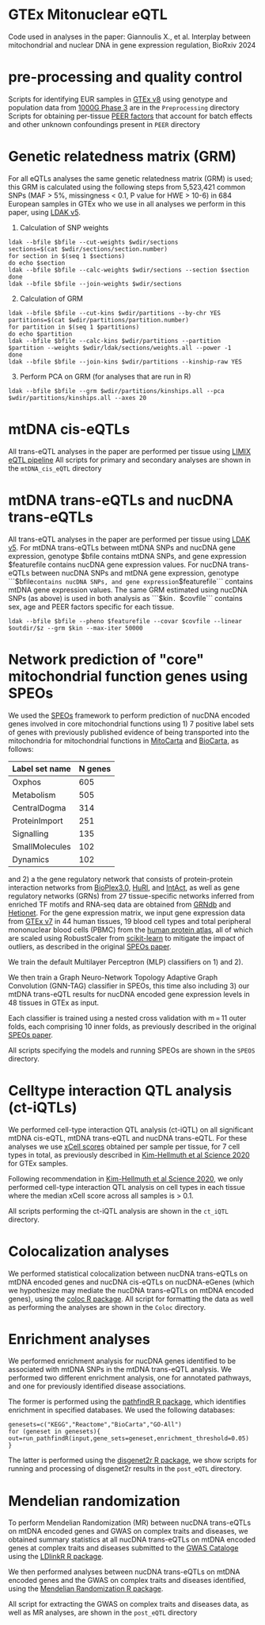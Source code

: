 # GTEx Mitonuclear eQTL
Code used in analyses in the paper: Giannoulis X., et al. Interplay between mitochondrial and nuclear DNA in gene expression regulation, BioRxiv 2024

# pre-processing and quality control 

Scripts for identifying EUR samples in [GTEx v8](https://gtexportal.org/home/) using genotype and population data from [1000G Phase 3](https://www.internationalgenome.org/category/phase-3/) are in the ```Preprocessing``` directory
Scripts for obtaining per-tissue [PEER factors](https://www.nature.com/articles/nprot.2011.457) that account for batch effects and other unknown confoundings present in  ```PEER``` directory

# Genetic relatedness matrix (GRM)
For all eQTLs analyses the same genetic relatedness matrix (GRM) is used; this GRM is calculated using the following steps from 5,523,421 common SNPs (MAF > 5%, missingness < 0.1, P value for HWE > 10-6) in 684 European samples in GTEx who we use in all analyses we perform in this paper, using [LDAK v5](https://dougspeed.com/).

1. Calculation of SNP weights
```
ldak --bfile $bfile --cut-weights $wdir/sections
sections=$(cat $wdir/sections/section.number)
for section in $(seq 1 $sections)
do echo $section
ldak --bfile $bfile --calc-weights $wdir/sections --section $section
done
ldak --bfile $bfile --join-weights $wdir/sections
```

2. Calculation of GRM
```
ldak --bfile $bfile --cut-kins $wdir/partitions --by-chr YES
partitions=$(cat $wdir/partitions/partition.number)
for partition in $(seq 1 $partitions)
do echo $partition
ldak --bfile $bfile --calc-kins $wdir/partitions --partition $partition --weights $wdir/ldak/sections/weights.all --power -1
done
ldak --bfile $bfile --join-kins $wdir/partitions --kinship-raw YES
```

3. Perform PCA on GRM (for analyses that are run in R)
```
ldak --bfile $bfile --grm $wdir/partitions/kinships.all --pca $wdir/partitions/kinships.all --axes 20
```

# mtDNA cis-eQTLs 

All trans-eQTL analyses in the paper are performed per tissue using [LIMIX eQTL pipeline](https://github.com/single-cell-genetics/limix_qtl)
All scripts for primary and secondary analyses are shown in the ```mtDNA_cis_eQTL``` directory

# mtDNA trans-eQTLs and nucDNA trans-eQTLs 

All trans-eQTL analyses in the paper are performed per tissue using [LDAK v5](https://dougspeed.com/).
For mtDNA trans-eQTLs between mtDNA SNPs and nucDNA gene expression, genotype $bfile contains mtDNA SNPs, and gene expression $featurefile contains nucDNA gene expression values. For nucDNA trans-eQTLs between nucDNA SNPs and mtDNA gene expression, genotype ```$bfile``` contains nucDNA SNPs, and gene expression ```$featurefile``` contains mtDNA gene expression values. The same GRM estimated using nucDNA SNPs (as above) is used in both analysis as ```$kin```. ```$covfile``` contains sex, age and PEER factors specific for each tissue. 

```
ldak --bfile $bfile --pheno $featurefile --covar $covfile --linear $outdir/$z --grm $kin --max-iter 50000
```
# Network prediction of "core" mitochondrial function genes using SPEOs

We used the [SPEOs](https://www.nature.com/articles/s41467-023-42975-z) framework to perform prediction of nucDNA encoded genes involved in core mitochondrial functions using 1) 7 positive label sets of genes with previously published evidence of being transported into the mitochondria for mitochondrial functions in [MitoCarta](https://www.broadinstitute.org/mitocarta/mitocarta30-inventory-mammalian-mitochondrial-proteins-and-pathways) and [BioCarta](http://www.biocarta.com/), as follows: 

|Label set name|N genes|
|---|---|
|Oxphos|605|
|Metabolism|505|
|CentralDogma|314|
|ProteinImport|251|
|Signalling|135|
|SmallMolecules|102|
|Dynamics|102|



and 2) a the gene regulatory network that consists of protein-protein interaction networks from [BioPlex3.0](https://linkinghub.elsevier.com/retrieve/pii/S0092-8674(15)00768-0), [HuRI](http://www.interactome-atlas.org/), and [IntAct](https://www.ebi.ac.uk/intact/home), as well as  gene regulatory networks (GRNs) from 27 tissue-specific networks inferred from enriched TF motifs and RNA-seq data are obtained from [GRNdb](http://www.grndb.com/) and [Hetionet](https://het.io/). For the gene expression matrix, we input gene expression data from [GTEx v7](https://www.science.org/doi/10.1126/science.aaz1776) in 44 human tissues, 19 blood cell types and total peripheral mononuclear blood cells (PBMC) from the [human protein atlas](https://www.proteinatlas.org/), all of which are scaled using RobustScaler from [scikit-learn](https://scikit-learn.org/stable/) to mitigate the impact of outliers, as described in the original [SPEOs paper](https://www.nature.com/articles/s41467-023-42975-z).

We train the default Multilayer Perceptron (MLP) classifiers on 1) and 2). 

We then train a Graph Neuro-Network Topology Adaptive Graph Convolution (GNN-TAG) classifier in SPEOs, this time also including 3) our mtDNA trans-eQTL results for nucDNA encoded gene expression levels in 48 tissues in GTEx as input. 

Each classifier is trained using a nested cross validation with m = 11 outer folds, each comprising 10 inner folds, as previously described in the original [SPEOs paper](https://www.nature.com/articles/s41467-023-42975-z). 

All scripts specifying the models and running SPEOs are shown in the ```SPEOS``` directory. 

# Celltype interaction QTL analysis (ct-iQTLs) 

We performed cell-type interaction QTL analysis (ct-iQTL) on all significant mtDNA cis-eQTL, mtDNA trans-eQTL and nucDNA trans-eQTL. For these analyses we use [xCell scores](https://github.com/dviraran/xCell) obtained per sample per tissue, for 7 cell types in total, as previously described in [Kim-Hellmuth et al Science 2020](https://www.science.org/doi/10.1126/science.aaz8528) for GTEx samples. 

Following recommendation in [Kim-Hellmuth et al Science 2020](https://www.science.org/doi/10.1126/science.aaz8528), we only performed cell-type interaction QTL analysis on cell types in each tissue where the median xCell score across all samples is > 0.1. 

All scripts performing the ct-iQTL analysis are shown in the ```ct_iQTL``` directory. 

# Colocalization analyses 

We performed statistical colocalization between nucDNA trans-eQTLs on mtDNA encoded genes and nucDNA cis-eQTLs on nucDNA-eGenes (which we hypothesize may mediate the nucDNA trans-eQTLs on mtDNA encoded genes), using the [coloc R package](https://cran.r-project.org/web/packages/coloc/index.html). All script for formatting the data as well as performing the analyses are shown in the ```Coloc``` directory.

# Enrichment analyses 

We performed enrichment analysis for nucDNA genes identified to be associated with mtDNA SNPs in the mtDNA trans-eQTL analysis. We performed two different enrichment analysis, one for annotated pathways, and one for previously identified disease associations. 

The former is performed using the [pathfindR R package](https://github.com/egeulgen/pathfindR), which identifies enrichment in specified databases. We used the following databases: 

```
genesets=c("KEGG","Reactome","BioCarta","GO-All")
for (geneset in genesets){
out=run_pathfindR(input,gene_sets=geneset,enrichment_threshold=0.05)
}
```

The latter is performed using the [disgenet2r R package](https://github.com/jinfar/disgenet2r), we show scripts for running and processing of disgenet2r results in the ```post_eQTL``` directory. 

# Mendelian randomization

To perform Mendelian Randomization (MR) between nucDNA trans-eQTLs on mtDNA encoded genes and GWAS on complex traits and diseases, we obtained summary statistics at all nucDNA trans-eQTLs on mtDNA encoded genes at complex traits and diseases submitted to the [GWAS Cataloge](https://www.ebi.ac.uk/gwas/) using the [LDlinkR R package](https://cran.r-project.org/web/packages/LDlinkR/index.html). 

We then performed analyses between nucDNA trans-eQTLs on mtDNA encoded genes and the GWAS on complex traits and diseases identified, using the [Mendelian Randomization R package](https://cran.r-project.org/web/packages/MendelianRandomization/index.html). 

All script for extracting the GWAS on complex traits and diseases data, as well as MR analyses, are shown in the ```post_eQTL``` directory

